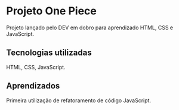 
# Projeto One Piece

Projeto lançado pelo DEV em dobro para aprendizado HTML, CSS e JavaScript. 






## Tecnologias utilizadas

HTML, CSS, JavaScript.




## Aprendizados

Primeira utilização de refatoramento de código JavaScript. 




